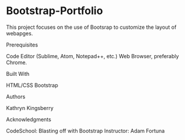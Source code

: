 # Bootstrap-Portfolio
This project focuses on the use of Bootsrap to customize the layout of webapges.

Prerequisites

Code Editor (Sublime, Atom, Notepad++, etc.)
Web Browser, preferably Chrome.


Built With

HTML/CSS
Bootstrap


Authors

Kathryn Kingsberry


Acknowledgments

CodeSchool: Blasting off with Bootstrap
Instructor: Adam Fortuna
